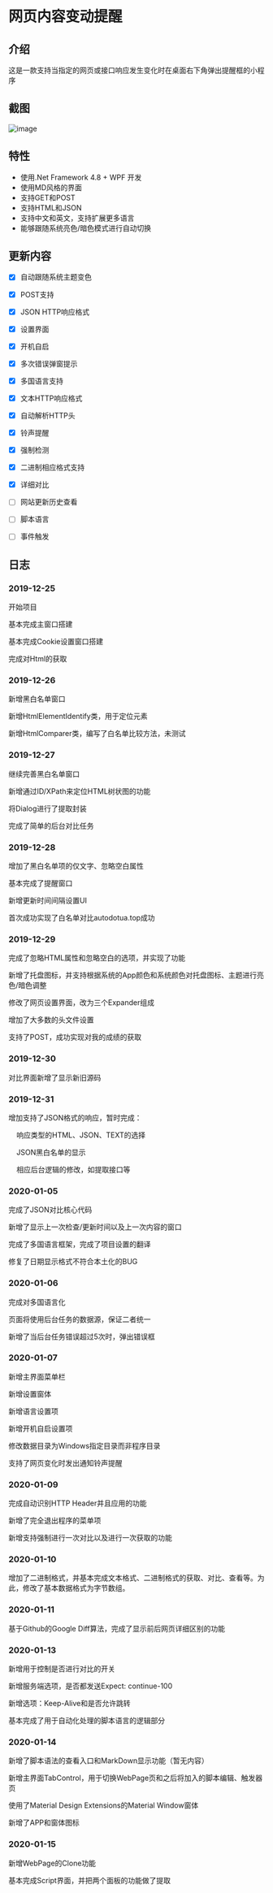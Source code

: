 # 网页内容变动提醒

## 介绍

这是一款支持当指定的网页或接口响应发生变化时在桌面右下角弹出提醒框的小程序

## 截图

![image](/Screenshots/MainWindow.png)

## 特性

- 使用.Net Framework 4.8 + WPF 开发
- 使用MD风格的界面
- 支持GET和POST
- 支持HTML和JSON
- 支持中文和英文，支持扩展更多语言
- 能够跟随系统亮色/暗色模式进行自动切换


## 更新内容

- [x] 自动跟随系统主题变色
- [x] POST支持
- [x] JSON HTTP响应格式
- [x] 设置界面
- [x] 开机自启
- [x] 多次错误弹窗提示
- [x] 多国语言支持
- [x] 文本HTTP响应格式
- [x] 自动解析HTTP头
- [x] 铃声提醒
- [x] 强制检测
- [x] 二进制相应格式支持
- [x] 详细对比
- [ ] 网站更新历史查看
- [ ] 脚本语言
- [ ] 事件触发


## 日志

### 2019-12-25

开始项目

基本完成主窗口搭建

基本完成Cookie设置窗口搭建

完成对Html的获取

### 2019-12-26

新增黑白名单窗口

新增HtmlElementIdentify类，用于定位元素

新增HtmlComparer类，编写了白名单比较方法，未测试

### 2019-12-27

继续完善黑白名单窗口

新增通过ID/XPath来定位HTML树状图的功能

将Dialog进行了提取封装

完成了简单的后台对比任务

### 2019-12-28
   
增加了黑白名单项的仅文字、忽略空白属性

基本完成了提醒窗口

新增更新时间间隔设置UI

首次成功实现了白名单对比autodotua.top成功

### 2019-12-29

完成了忽略HTML属性和忽略空白的选项，并实现了功能

新增了托盘图标，并支持根据系统的App颜色和系统颜色对托盘图标、主题进行亮色/暗色调整

修改了网页设置界面，改为三个Expander组成

增加了大多数的头文件设置

支持了POST，成功实现对我的成绩的获取

### 2019-12-30

对比界面新增了显示新旧源码

### 2019-12-31

增加支持了JSON格式的响应，暂时完成：

&nbsp;&nbsp;&nbsp;&nbsp;响应类型的HTML、JSON、TEXT的选择

&nbsp;&nbsp;&nbsp;&nbsp;JSON黑白名单的显示

&nbsp;&nbsp;&nbsp;&nbsp;相应后台逻辑的修改，如提取接口等

### 2020-01-05

完成了JSON对比核心代码

新增了显示上一次检查/更新时间以及上一次内容的窗口

完成了多国语言框架，完成了项目设置的翻译

修复了日期显示格式不符合本土化的BUG

### 2020-01-06

完成对多国语言化

页面将使用后台任务的数据源，保证二者统一

新增了当后台任务错误超过5次时，弹出错误框

### 2020-01-07

新增主界面菜单栏

新增设置窗体

新增语言设置项

新增开机自启设置项

修改数据目录为Windows指定目录而非程序目录

支持了网页变化时发出通知铃声提醒

### 2020-01-09

完成自动识别HTTP Header并且应用的功能

新增了完全退出程序的菜单项

新增支持强制进行一次对比以及进行一次获取的功能

### 2020-01-10

增加了二进制格式，并基本完成文本格式、二进制格式的获取、对比、查看等。为此，修改了基本数据格式为字节数组。

### 2020-01-11

基于Github的Google Diff算法，完成了显示前后网页详细区别的功能

### 2020-01-13

新增用于控制是否进行对比的开关

新增服务端选项，是否都发送Expect: continue-100

新增选项：Keep-Alive和是否允许跳转

基本完成了用于自动化处理的脚本语言的逻辑部分

### 2020-01-14

新增了脚本语法的查看入口和MarkDown显示功能（暂无内容）

新增主界面TabControl，用于切换WebPage页和之后将加入的脚本编辑、触发器页

使用了Material Design Extensions的Material Window窗体

新增了APP和窗体图标

### 2020-01-15

新增WebPage的Clone功能

基本完成Script界面，并把两个面板的功能做了提取